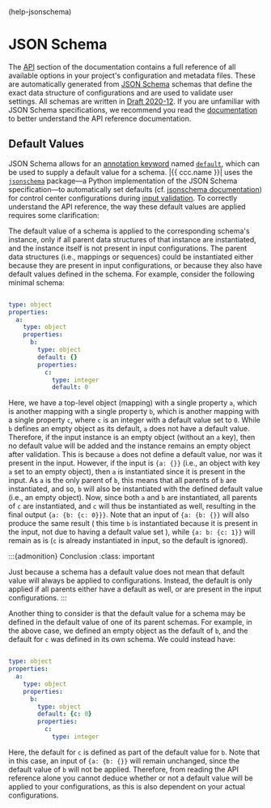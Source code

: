 (help-jsonschema)
# JSON Schema

The [API](#api) section of the documentation
contains a full reference of all available options
in your project's configuration and metadata files.
These are automatically generated from [JSON Schema](https://json-schema.org/)
schemas that define the exact data structure of configurations
and are used to validate user settings.
All schemas are written in [Draft 2020-12](https://json-schema.org/draft/2020-12).
If you are unfamiliar with JSON Schema specifications,
we recommend you read the [documentation](https://json-schema.org/understanding-json-schema)
to better understand the API reference documentation. 


## Default Values

JSON Schema allows for an [annotation keyword](https://json-schema.org/understanding-json-schema/reference/annotations)
named [`default`](https://json-schema.org/draft/2020-12/json-schema-validation#name-default),
which can be used to supply a default value for a schema.
|{{ ccc.name }}| uses the [`jsonschema`](https://github.com/python-jsonschema/jsonschema)
package—a Python implementation of the JSON Schema specification—to automatically
set defaults (cf. [jsonschema documentation](https://python-jsonschema.readthedocs.io/en/stable/faq/#why-doesn-t-my-schema-s-default-property-set-the-default-on-my-instance))
for control center configurations during [input validation](#manual-cc-sync).
To correctly understand the API reference,
the way these default values are applied requires some clarification:

The default value of a schema is applied to the corresponding schema's instance,
only if all parent data structures of that instance are instantiated,
and the instance itself is not present in input configurations.
The parent data structures (i.e., mappings or sequences) could be instantiated
either because they are present in input configurations, or because they
also have default values defined in the schema.
For example, consider the following minimal schema:

```yaml

type: object
properties:
  a:
    type: object
    properties:
      b:
        type: object
        default: {}
        properties:
          c:
            type: integer
            default: 0
```

Here, we have a top-level object (mapping) with a single property `a`,
which is another mapping with a single property `b`,
which is another mapping with a single property `c`,
where `c` is an integer with a default value set to `0`.
While `b` defines an empty object as its default, `a` does not have a default value.
Therefore, if the input instance is an empty object (without an `a` key),
then no default value will be added and the instance remains an empty object after validation.
This is because `a` does not define a default value, nor was it present in the input.
However, if the input is `{a: {}}` (i.e., an object with key `a` set to an empty object),
then `a` is instantiated since it is present in the input.
As `a` is the only parent of `b`, this means that all parents of `b` are instantiated,
and so, `b` will also be instantiated with the defined default value (i.e., an empty object).
Now, since both `a` and `b` are instantiated, all parents of `c` are instantiated,
and `c` will thus be instantiated as well, resulting in the final output `{a: {b: {c: 0}}}`.
Note that an input of `{a: {b: {}}` will also produce the same result (
this time `b` is instantiated because it is present in the input, not due to having a default value set 
), while `{a: b: {c: 1}}` will remain as is (`c` is already instantiated in input, so the default is ignored).


:::{admonition} Conclusion
:class: important

Just because a schema has a default value does not mean that default value
will always be applied to configurations. Instead, the default is only applied
if all parents either have a default as well, or are present in the input configurations.
:::


Another thing to consider is that the default value for a schema
may be defined in the default value of one of its parent schemas.
For example, in the above case, we defined an empty object as the default of `b`,
and the default for `c` was defined in its own schema. We could instead have:

```yaml

type: object
properties:
  a:
    type: object
    properties:
      b:
        type: object
        default: {c: 0}
        properties:
          c:
            type: integer
```

Here, the default for `c` is defined as part of the default value for `b`.
Note that in this case, an input of `{a: {b: {}}` will remain unchanged,
since the default value of `b` will not be applied.
Therefore, from reading the API reference alone you cannot deduce whether
or not a default value will be applied to your configurations,
as this is also dependent on your actual configurations. 
